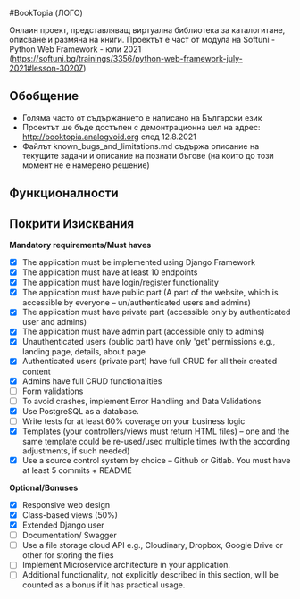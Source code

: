 #BookTopia
(ЛОГО)

Онлаин проект, представляващ виртуална библиотека за каталогитане, описване и размяна на книги. Проектът е част от 
модула на Softuni - Python Web Framework - юли 2021 (https://softuni.bg/trainings/3356/python-web-framework-july-2021#lesson-30207)



## Обобщение


- Голяма часто от съдържанието е написано на Български език
- Проектът ше бъде достъпен с демонтрационна цел на адрес: http://booktopia.analogvoid.org след 12.8.2021
- Файлът known_bugs_and_limitations.md съдържа описание на текущите задачи и описание на познати бъгове (на които до 
  този момент не е намерено решение)


## Функционалности

## Покрити Изисквания
**Mandatory requirements/Must haves**
- [x] The application must be implemented using Django Framework
- [x] The application must have at least 10 endpoints
- [x] The application must have login/register functionality
- [x] The application must have public part (A part of the website, which is accessible by everyone – 
  un/authenticated users and admins)
- [x] The application must have private part (accessible only by authenticated user and admins)
- [x] The application must have admin part (accessible only to admins)
- [x] Unauthenticated users (public part) have only 'get' permissions e.g., landing page, details, about page
- [x] Authenticated users (private part) have full CRUD for all their created content
- [x] Admins have full CRUD functionalities
- [ ] Form validations
- [ ] To avoid crashes, implement Error Handling and Data Validations
- [x] Use PostgreSQL as a database.
- [ ] Write tests for at least 60% coverage on your business logic
- [x] Templates (your controllers/views must return HTML files) – one and the same template could be re-used/used 
  multiple times (with the according adjustments, if such needed)
- [x] Use a source control system by choice – Github or Gitlab. You must have at least 5 commits + README

**Optional/Bonuses**
- [x] Responsive web design 
- [x] Class-based views (50%)
- [x] Extended Django user
- [ ] Documentation/ Swagger
- [ ] Use a file storage cloud API e.g., Cloudinary, Dropbox, Google Drive or other for storing the files
- [ ] Implement Microservice architecture in your application.
- [ ] Additional functionality, not explicitly described in this section, will be counted as a bonus if it has practical usage.
